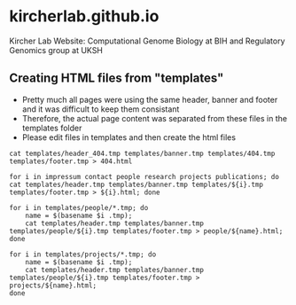 # kircherlab.github.io

Kircher Lab Website: Computational Genome Biology at BIH and Regulatory Genomics group at UKSH

## Creating HTML files from "templates"

- Pretty much all pages were using the same header, banner and footer and it was difficult to keep them consistant
- Therefore, the actual page content was separated from these files in the templates folder
- Please edit files in templates and then create the html files

```
cat templates/header_404.tmp templates/banner.tmp templates/404.tmp templates/footer.tmp > 404.html

for i in impressum contact people research projects publications; do cat templates/header.tmp templates/banner.tmp templates/${i}.tmp templates/footer.tmp > ${i}.html; done

for i in templates/people/*.tmp; do 
    name = $(basename $i .tmp);
    cat templates/header.tmp templates/banner.tmp templates/people/${i}.tmp templates/footer.tmp > people/${name}.html; 
done

for i in templates/projects/*.tmp; do 
    name = $(basename $i .tmp);
    cat templates/header.tmp templates/banner.tmp templates/people/${i}.tmp templates/footer.tmp > projects/${name}.html; 
done

```

